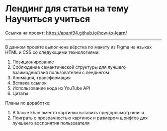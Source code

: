 # Лендинг для статьи на тему Научиться учиться  
Ссылка на проект: https://apant94.github.io/how-to-learn/
________________

В данном проекте выполнена вёрстка по макету из Figma на языках HTML и CSS со следующими технологиями:  
1. Позиционирование  
2. Соблюдение семантической структуры для лучшего взаимодействия пользователей с лендингом  
3. Анимация, трансформация  
4. Вставка ссылок  
5. Использование кода из YouTube API  
6. Цитаты  
  
Планы по доработке:  
1. В блоке khan вместо картинки вставить предпросмотр книги  
2. Поиграть с прозрачностью картинок и размером шрифтов для лучшеего восприятия пользователя
